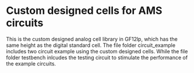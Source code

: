 # Custom designed cells for AMS circuits
This is the custom designed analog cell library in GF12lp, which has the same height as the digital standard cell.
The file folder circuit_example includes two circuit example using the custom designed cells.
While the file folder testbench inlcudes the testing circuit to stimulate the performance of the example circuits. 
